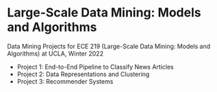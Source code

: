# Large-Scale Data Mining: Models and Algorithms
Data Mining Projects for ECE 219 (Large-Scale Data Mining: Models and Algorithms) at UCLA, Winter 2022

- Project 1: End-to-End Pipeline to Classify News Articles
- Project 2: Data Representations and Clustering
- Project 3: Recommender Systems
